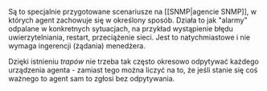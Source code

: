 Są to specjalnie przygotowane scenariusze na [[SNMP|agencie SNMP]], w których agent zachowuje się w określony sposób. Działa to jak "alarmy" odpalane w konkretnych sytuacjach, na przykład wystąpienie błędu uwierzytelniania, restart, przeciążenie sieci. Jest to natychmiastowe i nie wymaga ingerencji (żądania) menedżera. 

Dzięki istnieniu *trapów* nie trzeba tak często okresowo odpytywać każdego urządzenia agenta - zamiast tego można liczyć na to, że jeśli stanie się coś ważnego to agent sam to zgłosi bez odpytywania. 